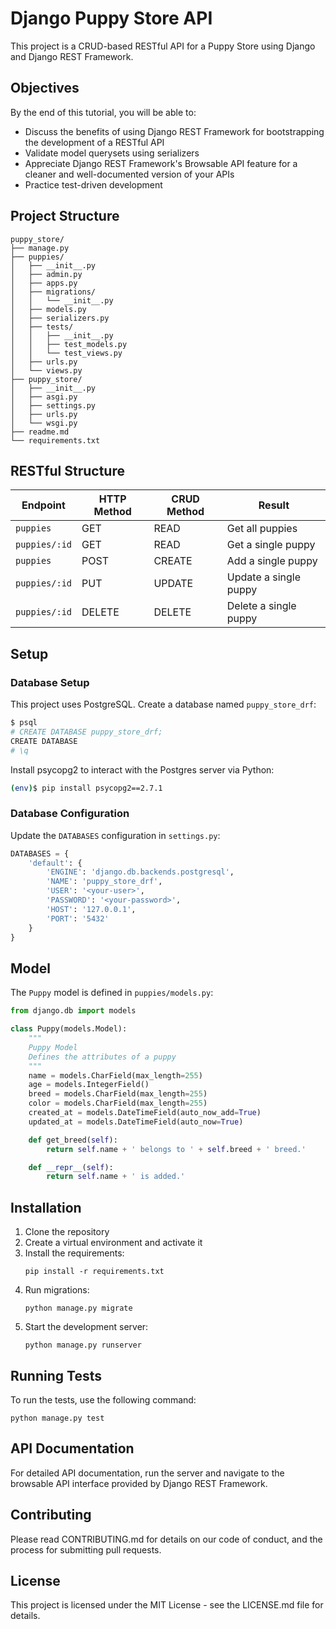 # Django Puppy Store API

This project is a CRUD-based RESTful API for a Puppy Store using Django and Django REST Framework.

## Objectives

By the end of this tutorial, you will be able to:

- Discuss the benefits of using Django REST Framework for bootstrapping the development of a RESTful API
- Validate model querysets using serializers
- Appreciate Django REST Framework's Browsable API feature for a cleaner and well-documented version of your APIs
- Practice test-driven development

## Project Structure

```
puppy_store/
├── manage.py
├── puppies/
│   ├── __init__.py
│   ├── admin.py
│   ├── apps.py
│   ├── migrations/
│   │   └── __init__.py
│   ├── models.py
│   ├── serializers.py
│   ├── tests/
│   │   ├── __init__.py
│   │   ├── test_models.py
│   │   └── test_views.py
│   ├── urls.py
│   └── views.py
├── puppy_store/
│   ├── __init__.py
│   ├── asgi.py
│   ├── settings.py
│   ├── urls.py
│   └── wsgi.py
├── readme.md
└── requirements.txt
```

## RESTful Structure

| Endpoint      | HTTP Method | CRUD Method | Result                  |
|---------------|-------------|-------------|-------------------------|
| `puppies`     | GET         | READ        | Get all puppies         |
| `puppies/:id` | GET         | READ        | Get a single puppy      |
| `puppies`     | POST        | CREATE      | Add a single puppy      |
| `puppies/:id` | PUT         | UPDATE      | Update a single puppy   |
| `puppies/:id` | DELETE      | DELETE      | Delete a single puppy   |

## Setup

### Database Setup

This project uses PostgreSQL. Create a database named `puppy_store_drf`:

```bash
$ psql
# CREATE DATABASE puppy_store_drf;
CREATE DATABASE
# \q
```

Install psycopg2 to interact with the Postgres server via Python:

```bash
(env)$ pip install psycopg2==2.7.1
```

### Database Configuration

Update the `DATABASES` configuration in `settings.py`:

```python
DATABASES = {
    'default': {
        'ENGINE': 'django.db.backends.postgresql',
        'NAME': 'puppy_store_drf',
        'USER': '<your-user>',
        'PASSWORD': '<your-password>',
        'HOST': '127.0.0.1',
        'PORT': '5432'
    }
}
```

## Model

The `Puppy` model is defined in `puppies/models.py`:

```python
from django.db import models

class Puppy(models.Model):
    """
    Puppy Model
    Defines the attributes of a puppy
    """
    name = models.CharField(max_length=255)
    age = models.IntegerField()
    breed = models.CharField(max_length=255)
    color = models.CharField(max_length=255)
    created_at = models.DateTimeField(auto_now_add=True)
    updated_at = models.DateTimeField(auto_now=True)

    def get_breed(self):
        return self.name + ' belongs to ' + self.breed + ' breed.'

    def __repr__(self):
        return self.name + ' is added.'
```

## Installation

1. Clone the repository
2. Create a virtual environment and activate it
3. Install the requirements:
   ```
   pip install -r requirements.txt
   ```
4. Run migrations:
   ```
   python manage.py migrate
   ```
5. Start the development server:
   ```
   python manage.py runserver
   ```

## Running Tests

To run the tests, use the following command:

```
python manage.py test
```

## API Documentation

For detailed API documentation, run the server and navigate to the browsable API interface provided by Django REST Framework.

## Contributing

Please read CONTRIBUTING.md for details on our code of conduct, and the process for submitting pull requests.

## License

This project is licensed under the MIT License - see the LICENSE.md file for details.
